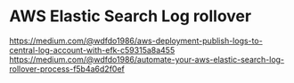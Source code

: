 # AWS Elastic Search Log rollover

https://medium.com/@wdfdo1986/aws-deployment-publish-logs-to-central-log-account-with-efk-c59315a8a455
https://medium.com/@wdfdo1986/automate-your-aws-elastic-search-log-rollover-process-f5b4a6d2f0ef
